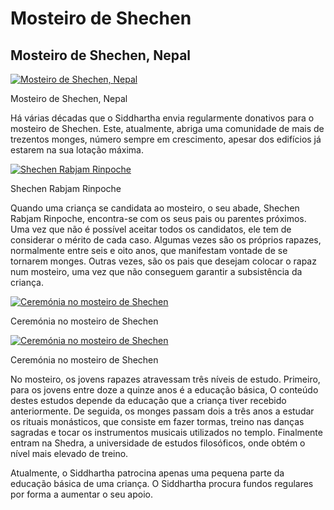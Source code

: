 #  Mosteiro de Shechen 

##  Mosteiro de Shechen, Nepal 

[ ![Mosteiro de Shechen, Nepal](/images/img_shetchen_monastere-150x150.jpg) ](/images/img_shetchen_monastere.jpg)

Mosteiro de Shechen, Nepal 

Há várias décadas que o Siddhartha envia regularmente donativos para o mosteiro de Shechen. Este, atualmente, abriga uma comunidade de mais de trezentos monges, número sempre em crescimento, apesar dos edifícios já estarem na sua lotação máxima. 

[ ![Shechen Rabjam Rinpoche](/images/img_shetchen_RR-150x150.jpg) ](/images/img_shetchen_RR.jpg)

Shechen Rabjam Rinpoche 

Quando uma criança se candidata ao mosteiro, o seu abade, Shechen Rabjam Rinpoche, encontra-se com os seus pais ou parentes próximos. Uma vez que não é possível aceitar todos os candidatos, ele tem de considerar o mérito de cada caso. Algumas vezes são os próprios rapazes, normalmente entre seis e oito anos, que manifestam vontade de se tornarem monges. Outras vezes, são os pais que desejam colocar o rapaz num mosteiro, uma vez que não conseguem garantir a subsistência da criança. 

[ ![Ceremónia no mosteiro de Shechen](/images/img_shetchen_ceremonie2-150x150.jpg) ](/images/img_shetchen_ceremonie2.jpg)

Ceremónia no mosteiro de Shechen 

[ ![Ceremónia no mosteiro de Shechen](/images/img_shetchen_ceremonie1-150x150.jpg) ](/images/img_shetchen_ceremonie1.jpg)

Ceremónia no mosteiro de Shechen 

No mosteiro, os jovens rapazes atravessam três níveis de estudo. Primeiro, para os jovens entre doze a quinze anos é a educação básica, O conteúdo destes estudos depende da educação que a criança tiver recebido anteriormente. De seguida, os monges passam dois a três anos a estudar os rituais monásticos, que consiste em fazer tormas, treino nas danças sagradas e tocar os instrumentos musicais utilizados no templo. Finalmente entram na Shedra, a universidade de estudos filosóficos, onde obtém o nível mais elevado de treino. 

Atualmente, o Siddhartha patrocina apenas uma pequena parte da educação básica de uma criança. O Siddhartha procura fundos regulares por forma a aumentar o seu apoio. 

